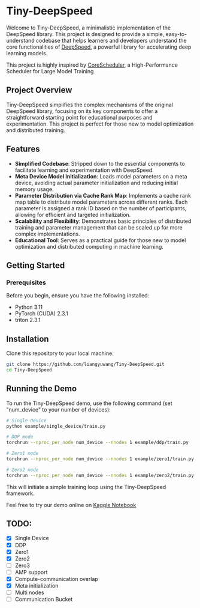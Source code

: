 # Tiny-DeepSpeed

Welcome to Tiny-DeepSpeed, a minimalistic implementation of the DeepSpeed library. This project is designed to provide a simple, easy-to-understand codebase that helps learners and developers understand the core functionalities of [DeepSpeed](https://github.com/microsoft/DeepSpeed), a powerful library for accelerating deep learning models.

This project is highly inspired by [CoreScheduler](https://github.com/TheCoreTeam/core_scheduler/), a High-Performance Scheduler for Large Model Training

## Project Overview

Tiny-DeepSpeed simplifies the complex mechanisms of the original DeepSpeed library, focusing on its key components to offer a straightforward starting point for educational purposes and experimentation. This project is perfect for those new to model optimization and distributed training.

## Features

- **Simplified Codebase**: Stripped down to the essential components to facilitate learning and experimentation with DeepSpeed.
- **Meta Device Model Initialization**: Loads model parameters on a meta device, avoiding actual parameter initialization and reducing initial memory usage.
- **Parameter Distribution via Cache Rank Map**: Implements a cache rank map table to distribute model parameters across different ranks. Each parameter is assigned a rank ID based on the number of participants, allowing for efficient and targeted initialization.
- **Scalability and Flexibility**: Demonstrates basic principles of distributed training and parameter management that can be scaled up for more complex implementations.
- **Educational Tool**: Serves as a practical guide for those new to model optimization and distributed computing in machine learning.

## Getting Started

### Prerequisites

Before you begin, ensure you have the following installed:

- Python 3.11
- PyTorch (CUDA) 2.3.1
- triton 2.3.1

## Installation

Clone this repository to your local machine:

```bash
git clone https://github.com/liangyuwang/Tiny-DeepSpeed.git
cd Tiny-DeepSpeed
```

## Running the Demo

To run the Tiny-DeepSpeed demo, use the following command (set "num_device" to your number of devices):

```bash
# Single Device
python example/single_device/train.py

# DDP mode
torchrun --nproc_per_node num_device --nnodes 1 example/ddp/train.py

# Zero1 mode
torchrun --nproc_per_node num_device --nnodes 1 example/zero1/train.py

# Zero2 mode
torchrun --nproc_per_node num_device --nnodes 1 example/zero2/train.py
```

This will initiate a simple training loop using the Tiny-DeepSpeed framework.

Feel free to try our demo online on [Kaggle Notebook](https://www.kaggle.com/code/wlykaggle/tiny-deepspeed-example)

## TODO:

- [X] Single Device
- [X] DDP
- [X] Zero1
- [X] Zero2
- [ ] Zero3
- [ ] AMP support
- [X] Compute-communication overlap
- [X] Meta initialization
- [ ] Multi nodes
- [ ] Communication Bucket
